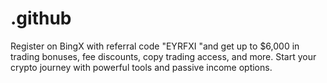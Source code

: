 # .github
Register on BingX with referral code "EYRFXI "and get up to $6,000 in trading bonuses, fee discounts, copy trading access, and more. Start your crypto journey with powerful tools and passive income options.
